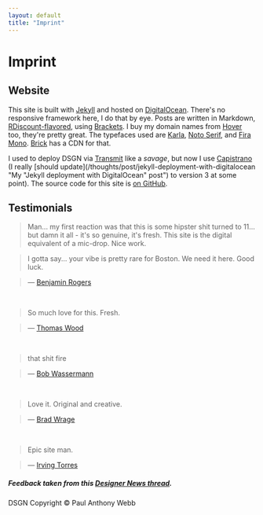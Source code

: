 ```yaml
---
layout: default
title: "Imprint"
---
```


# Imprint

## Website

This site is built with [Jekyll](https://jekyllrb.com "Jekyll — Static blogging engine") and hosted on [DigitalOcean](https://www.digitalocean.com/?refcode=fd45d6b57e0f "DigitalOcean — Secure servers at a great price (affiliate link)"). There's no responsive framework here, I do that by eye. Posts are written in Markdown, [RDiscount-flavored](http://dafoster.net/projects/rdiscount "Classic Markdown renderer for Jekyll"), using [Brackets](http://brackets.io "My favorite text/code editor"). I buy my domain names from [Hover](https://hover.com/gabSji1r "Hover — Best registrar I've dealt with thus far (affiliate link)") too, they're pretty great. The typefaces used are [Karla](http://brick.im/fonts/karla "Karla page on Brick"), [Noto Serif](http://brick.im/fonts/notoserif "Noto Serif page on Brick"), and [Fira Mono](http://brick.im/fonts/firamono "Fira Mono page on Brick"). [Brick](http://brick.im "Super dope font CDN") has a CDN for that.

I used to deploy DSGN via [Transmit](http://panic.com/transmit "THE best SFTP app I've ever used") like a *savage*, but now I use [Capistrano](http://capistranorb.com "Remote server automation tool, written in Ruby") (I really [should update](/thoughts/post/jekyll-deployment-with-digitalocean "My "Jekyll deployment with DigitalOcean" post") to version 3 at some point). The source code for this site is [on GitHub](https://github.com/NetOperatorWibby/DSGN "DSGN source code, on GitHub").

## Testimonials

> Man... my first reaction was that this is some hipster shit turned to 11... but damn it all - it's so genuine, it's fresh. This site is the digital equivalent of a mic-drop. Nice work.

> I gotta say... your vibe is pretty rare for Boston. We need it here. Good luck.

> — [Benjamin Rogers](https://twitter.com/thebenrogers)

<br/>

> So much love for this. Fresh.

> — [Thomas Wood](https://twitter.com/LisbonExile)

<br/>

> that shit fire

> — [Bob Wassermann](https://twitter.com/BobWassermann)

<br/>

> Love it. Original and creative.

> — [Brad Wrage](https://twitter.com/bradwrage)

<br/>

> Epic site man.

> — [Irving Torres](https://twitter.com/irvingtorresyc)

##### Feedback taken from this [Designer News thread](https://www.designernews.co/stories/61460-show-dn-dsgn).

<div class="divider">
  <span class="divider__shape-01"></span>
  <span class="divider__shape-02"></span>
  <span class="divider__shape-03"></span>
  <span class="divider__shape-04"></span>
</div>

DSGN Copyright &copy; Paul Anthony Webb